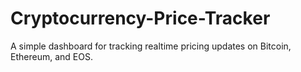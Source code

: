 # Cryptocurrency-Price-Tracker
A simple dashboard for tracking realtime pricing updates on Bitcoin, Ethereum, and EOS.
